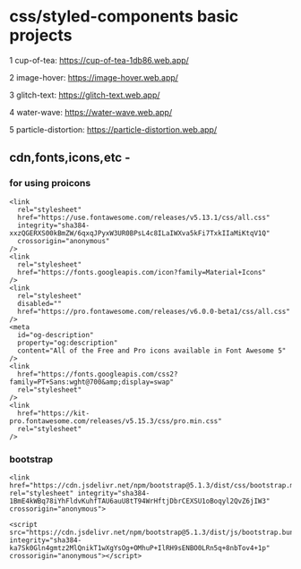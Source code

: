 # css/styled-components basic projects

1 cup-of-tea: https://cup-of-tea-1db86.web.app/

2 image-hover: https://image-hover.web.app/

3 glitch-text: https://glitch-text.web.app/

4 water-wave: https://water-wave.web.app/

5 particle-distortion: https://particle-distortion.web.app/



## cdn,fonts,icons,etc -

<script
   src="https://kit.fontawesome.com/c885607b72.js"
      crossorigin="anonymous"
 ></script>
 
 ### for using proicons
 
    <link
      rel="stylesheet"
      href="https://use.fontawesome.com/releases/v5.13.1/css/all.css"
      integrity="sha384-xxzQGERXS00kBmZW/6qxqJPyxW3UR0BPsL4c8ILaIWXva5kFi7TxkIIaMiKtqV1Q"
      crossorigin="anonymous"
    />
    <link
      rel="stylesheet"
      href="https://fonts.googleapis.com/icon?family=Material+Icons"
    />
    <link
      rel="stylesheet"
      disabled=""
      href="https://pro.fontawesome.com/releases/v6.0.0-beta1/css/all.css"
    />
    <meta
      id="og-description"
      property="og:description"
      content="All of the Free and Pro icons available in Font Awesome 5"
    />
    <link
      href="https://fonts.googleapis.com/css2?family=PT+Sans:wght@700&amp;display=swap"
      rel="stylesheet"
    />
    <link
      href="https://kit-pro.fontawesome.com/releases/v5.15.3/css/pro.min.css"
      rel="stylesheet"
    />
 
 
 ### bootstrap
 
    <link href="https://cdn.jsdelivr.net/npm/bootstrap@5.1.3/dist/css/bootstrap.min.css" rel="stylesheet" integrity="sha384- 1BmE4kWBq78iYhFldvKuhfTAU6auU8tT94WrHftjDbrCEXSU1oBoqyl2QvZ6jIW3" crossorigin="anonymous">
    
    <script src="https://cdn.jsdelivr.net/npm/bootstrap@5.1.3/dist/js/bootstrap.bundle.min.js" integrity="sha384-ka7Sk0Gln4gmtz2MlQnikT1wXgYsOg+OMhuP+IlRH9sENBO0LRn5q+8nbTov4+1p" crossorigin="anonymous"></script>


    
 

    
    
  
